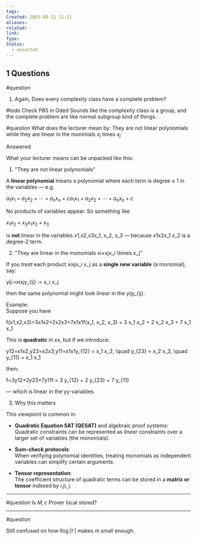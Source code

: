 ```yaml
---
tags: 
Created: 2025-08-11 11:11
aliases: 
related: 
link: 
Type: 
Status:
  - unsorted
---
```

## 1 Questions

#question 
1. Again, Does every complexity class have a complete problem?

#todo Check P85 in Oded
Sounds like the complexity class is a group, and the complete problem are like normal subgroup kind of things.

#question 
What does the lecturer mean by: They are not linear polynomials while they are linear in the monimials $x_i$ times $x_j$

Answered

What your lecturer means can be unpacked like this:

 1. "They are not linear polynomials"

A **linear polynomial** means a polynomial where each term is degree ≤ 1 in the variables — e.g.

$a_1x_1+a_2x_2+⋯+a_nx_n+ca_1 x_1 + a_2 x_2 + \cdots + a_n x_n + c$

No products of variables appear. 
So something like

$x_1x_2+x_3x_1 x_2 + x_3$

is **not** linear in the variables x1,x2,x3x_1, x_2, x_3 — because x1x2x_1 x_2 is a degree-2 term.

 2. "They are linear in the monomials xi×xjx_i \times x_j"

If you _treat_ each product xixjx_i x_j as a **single new variable** (a monomial), say:

yij:=xixjy_{ij} := x_i x_j

then the same polynomial might look _linear_ in the yijy_{ij}.

Example:  
Suppose you have

f(x1,x2,x3)=3x1x2+2x2x3+7x1x1f(x_1, x_2, x_3) = 3 x_1 x_2 + 2 x_2 x_3 + 7 x_1 x_1

This is **quadratic** in xx, but if we introduce:

y12=x1x2,y23=x2x3,y11=x1x1y_{12} = x_1 x_2, \quad y_{23} = x_2 x_3, \quad y_{11} = x_1 x_1

then:

f=3y12+2y23+7y11f = 3 y_{12} + 2 y_{23} + 7 y_{11}

— which is linear in the yy-variables.

 3. Why this matters

This viewpoint is common in:

- **Quadratic Equation SAT (QESAT)** and algebraic proof systems:  
    Quadratic constraints can be represented as _linear_ constraints over a larger set of variables (the monomials).
    
- **Sum-check protocols**:  
    When verifying polynomial identities, treating monomials as independent variables can simplify certain arguments.
    
- **Tensor representation**:  
    The coefficient structure of quadratic terms can be stored in a **matrix or tensor** indexed by i,ji, j.

---
#question 
Is $M,c$ Prover local stored?


---
#question 

Still confused on how $l\log|\mathbb{F}|$ makes $m$ small enough.

